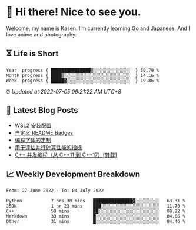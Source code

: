 <h1>👋 Hi there! Nice to see you.</h1>

Welcome, my name is Kasen. I’m currently learning Go and Japanese. And I love anime and photography.


## ⏳ Life is Short

<!-- Start of Time Progress Bar -->
``` text
Year  progress { ███████████████▒░░░░░░░░░░░░░░  } 50.79 %
Month progress { ████▒░░░░░░░░░░░░░░░░░░░░░░░░░  } 14.16 %
Week  progress { █████▓░░░░░░░░░░░░░░░░░░░░░░░░  } 19.86 %
```

⏰ *Updated at 2022-07-05 09:21:22 AM UTC+8*

<!-- End of Time Progress Bar -->

## 📝 Latest Blog Posts

<!-- BLOG-POST-LIST:START -->
- [WSL2 安装配置](https://blog.imkasen.com/wsl2-config.html)
- [自定义 README Badges](https://blog.imkasen.com/custom-readme-badges.html)
- [编程字体的定制](https://blog.imkasen.com/coding-fonts-configuration.html)
- [用于评估并行计算性能的指标](https://blog.imkasen.com/parallel-performance-metrics.html)
- [C++ 并发编程（从 C++11 到 C++17）[转载]](https://blog.imkasen.com/cpp-concurrency.html)
<!-- BLOG-POST-LIST:END -->

## 📈 Weekly Development Breakdown

<!--START_SECTION:waka-->

```text
From: 27 June 2022 - To: 04 July 2022

Python           7 hrs 30 mins   ███████████████▓░░░░░░░░░   63.31 %
JSON             1 hr 23 mins    ███░░░░░░░░░░░░░░░░░░░░░░   11.70 %
C++              58 mins         ██░░░░░░░░░░░░░░░░░░░░░░░   08.22 %
Markdown         33 mins         █░░░░░░░░░░░░░░░░░░░░░░░░   04.66 %
Other            31 mins         █░░░░░░░░░░░░░░░░░░░░░░░░   04.46 %
```

<!--END_SECTION:waka-->

